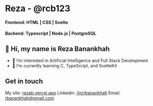 # Reza - @rcb123
#### Frontend:  HTML | CSS | Svelte <br/>
#### Backend: Typescript | Node.js | PostgreSQL <br/>

## 👋 Hi, my name is Reza Banankhah
- 👀 I’m interested in Artificial Intelligence and Full Stack Development
- 🌱 I’m currently learning C, TypeScript, and SvelteKit

## Get in touch 
My site: [rezab.vercel.app](https://rezab.vercel.app)
Linkedin: [/in/rbanankhah](www.linkedin.com/in/rbanankhah/)
Email: rbanankhah@gmail.com
